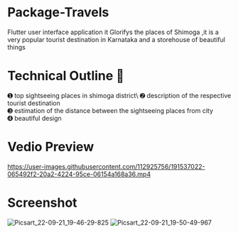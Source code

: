# Package-Travels
Flutter user interface application it Glorifys the places of Shimoga ,it is a very popular tourist destination in Karnataka and a storehouse of beautiful things 
# Technical Outline 📕
➊ top sightseeing places in shimoga district\ 
➋ description of the respective tourist destination\
➌ estimation of the distance between the sightseeing places from city\
➍ beautiful design
# Vedio Preview
https://user-images.githubusercontent.com/112925756/191537022-065492f2-20a2-4224-95ce-06154a168a36.mp4
# Screenshot
![Picsart_22-09-21_19-46-29-825](https://user-images.githubusercontent.com/112925756/191530346-2d91c74f-5c5c-4e37-be76-61d14b305cb6.jpg)
![Picsart_22-09-21_19-50-49-967](https://user-images.githubusercontent.com/112925756/191530898-ca91b33a-f0a6-40f2-8e9b-87b204c08c4f.jpg)

